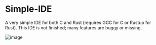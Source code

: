 # Simple-IDE
A very simple IDE for both C and Rust (requires GCC for C or Rustup for Rust). This IDE is not finished; many features are buggy or missing.

![image](https://github.com/user-attachments/assets/44d0b1bd-3fc0-40dd-bf02-3c5f7795f08e)

